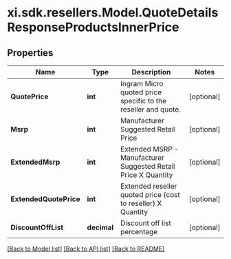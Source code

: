 # xi.sdk.resellers.Model.QuoteDetailsResponseProductsInnerPrice

## Properties

Name | Type | Description | Notes
------------ | ------------- | ------------- | -------------
**QuotePrice** | **int** | Ingram Micro quoted price specific to the reseller and quote. | [optional] 
**Msrp** | **int** | Manufacturer Suggested Retail Price | [optional] 
**ExtendedMsrp** | **int** | Extended MSRP - Manufacturer Suggested Retail Price X Quantity | [optional] 
**ExtendedQuotePrice** | **int** | Extended reseller quoted price (cost to reseller) X Quantity | [optional] 
**DiscountOffList** | **decimal** | Discount off list percentage | [optional] 

[[Back to Model list]](../README.md#documentation-for-models) [[Back to API list]](../README.md#documentation-for-api-endpoints) [[Back to README]](../README.md)

